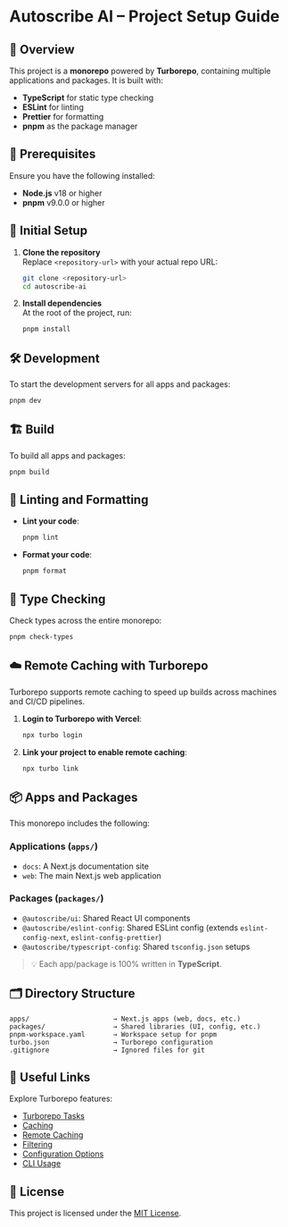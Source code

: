# Autoscribe AI – Project Setup Guide

## 🧩 Overview

This project is a **monorepo** powered by **Turborepo**, containing multiple applications and packages. It is built with:

- **TypeScript** for static type checking
- **ESLint** for linting
- **Prettier** for formatting
- **pnpm** as the package manager

## 🚀 Prerequisites

Ensure you have the following installed:

- **Node.js** v18 or higher
- **pnpm** v9.0.0 or higher

## 🔧 Initial Setup

1. **Clone the repository**  
   Replace `<repository-url>` with your actual repo URL:
   ```bash
   git clone <repository-url>
   cd autoscribe-ai
   ```

2. **Install dependencies**  
   At the root of the project, run:
   ```bash
   pnpm install
   ```

## 🛠 Development

To start the development servers for all apps and packages:
```bash
pnpm dev
```

## 🏗 Build

To build all apps and packages:
```bash
pnpm build
```

## 🧹 Linting and Formatting

- **Lint your code**:
  ```bash
  pnpm lint
  ```

- **Format your code**:
  ```bash
  pnpm format
  ```

## 🧪 Type Checking

Check types across the entire monorepo:
```bash
pnpm check-types
```

## ☁️ Remote Caching with Turborepo

Turborepo supports remote caching to speed up builds across machines and CI/CD pipelines.

1. **Login to Turborepo with Vercel**:
   ```bash
   npx turbo login
   ```

2. **Link your project to enable remote caching**:
   ```bash
   npx turbo link
   ```

## 📦 Apps and Packages

This monorepo includes the following:

### Applications (`apps/`)
- `docs`: A Next.js documentation site
- `web`: The main Next.js web application

### Packages (`packages/`)
- `@autoscribe/ui`: Shared React UI components
- `@autoscribe/eslint-config`: Shared ESLint config (extends `eslint-config-next`, `eslint-config-prettier`)
- `@autoscribe/typescript-config`: Shared `tsconfig.json` setups

> 💡 Each app/package is 100% written in **TypeScript**.

## 🗂 Directory Structure

```
apps/                     → Next.js apps (web, docs, etc.)
packages/                 → Shared libraries (UI, config, etc.)
pnpm-workspace.yaml       → Workspace setup for pnpm
turbo.json                → Turborepo configuration
.gitignore                → Ignored files for git
```

## 🔗 Useful Links

Explore Turborepo features:
- [Turborepo Tasks](https://turbo.build/repo/docs/core-concepts/monorepos/tasks)
- [Caching](https://turbo.build/repo/docs/core-concepts/monorepos/caching)
- [Remote Caching](https://turbo.build/repo/docs/core-concepts/remote-caching)
- [Filtering](https://turbo.build/repo/docs/core-concepts/monorepos/filters)
- [Configuration Options](https://turbo.build/repo/docs/reference/configuration)
- [CLI Usage](https://turbo.build/repo/docs/reference/command-line-reference)

## 📄 License

This project is licensed under the [MIT License](LICENSE).
